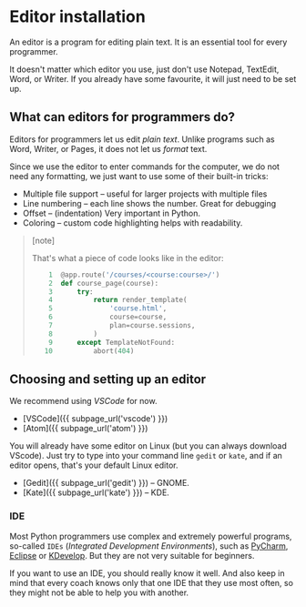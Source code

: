 # Editor installation

An editor is a program for editing plain text. It is an essential tool for 
every programmer.

It doesn't matter which editor you use, just don't use
Notepad, TextEdit, Word, or Writer.
If you already have some favourite, it will just need to be set up.


## What can editors for programmers do?

Editors for programmers let us edit *plain text*. Unlike programs such as Word, 
Writer, or Pages, it does not let us *format* text.

Since we use the editor to enter commands for the computer, we do not need any formatting, 
we just want to use some of their built-in tricks:
* Multiple file support – useful for larger projects with multiple files
* Line numbering – each line shows the number. Great for debugging
* Offset – (indentation) Very important in Python.
* Coloring – custom code highlighting helps with readability. 



> [note]
>
> That's what a piece of code looks like in the editor:
>
> ```python
>     1  @app.route('/courses/<course:course>/')
>     2  def course_page(course):
>     3      try:
>     4          return render_template(
>     5              'course.html',
>     6              course=course,
>     7              plan=course.sessions,
>     8          )
>     9      except TemplateNotFound:
>    10          abort(404)
> ```


## Choosing and setting up an editor

We recommend using *VSCode* for now.

* [VSCode]({{ subpage_url('vscode') }})
* [Atom]({{ subpage_url('atom') }}) 

You will already have some editor on Linux (but you can always download VScode).
Just try to type into your command line `gedit` or `kate`, and if an editor 
opens, that's your default Linux editor.

* [Gedit]({{ subpage_url('gedit') }}) – GNOME.
* [Kate]({{ subpage_url('kate') }}) – KDE.



### IDE

Most Python programmers use complex and extremely powerful programs, so-called `IDEs` 
(*Integrated Development Environments*),
such as [PyCharm], [Eclipse] or [KDevelop].
But they are not very suitable for beginners.

If you want to use an IDE, you should really know it well. And also keep in mind
that every coach knows only that one IDE that they use most often, so they might not
be able to help you with another.

[PyCharm]: https://www.jetbrains.com/pycharm/
[Eclipse]: https://eclipse.org/
[KDevelop]: https://www.kdevelop.org/

